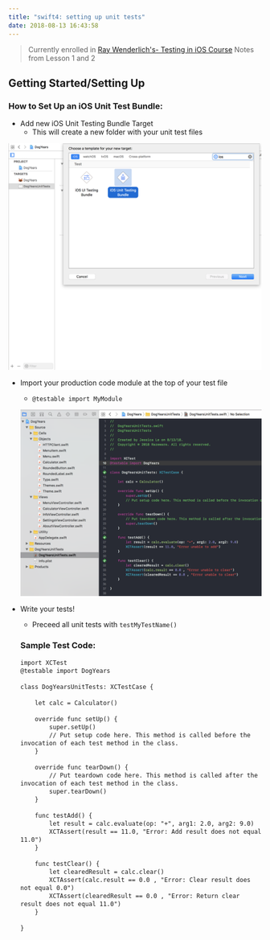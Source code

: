 ```yaml
---
title: "swift4: setting up unit tests"
date: 2018-08-13 16:43:58
---
```


> Currently enrolled in <a href="https://www.raywenderlich.com/3530-testing-in-ios/" target="_blank">Ray Wenderlich's- Testing in iOS Course</a> Notes from Lesson 1 and 2


## Getting Started/Setting Up

### How to Set Up an iOS Unit Test Bundle:
  * Add new iOS Unit Testing Bundle Target
    * This will create a new folder with your unit test files

  ![sample image](../images/add-ios-unit-test-bundle.png)

  * Import your production code module at the top of your test file
    * `@testable import MyModule`

    ![sample image](../images/add-import-module.png)
  * Write your tests! 
    * Preceed all unit tests with `testMyTestName()`

    ### Sample Test Code:

    ```
    import XCTest
    @testable import DogYears

    class DogYearsUnitTests: XCTestCase {
        
        let calc = Calculator()
        
        override func setUp() {
            super.setUp()
            // Put setup code here. This method is called before the invocation of each test method in the class.
        }
        
        override func tearDown() {
            // Put teardown code here. This method is called after the invocation of each test method in the class.
            super.tearDown()
        }
        
        func testAdd() {
            let result = calc.evaluate(op: "+", arg1: 2.0, arg2: 9.0)
            XCTAssert(result == 11.0, "Error: Add result does not equal 11.0")
        }
        
        func testClear() {
            let clearedResult = calc.clear()
            XCTAssert(calc.result == 0.0 , "Error: Clear result does not equal 0.0")
            XCTAssert(clearedResult == 0.0 , "Error: Return clear result does not equal 11.0")
        }
        
    }
    ```